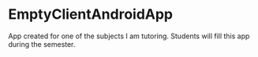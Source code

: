 # EmptyClientAndroidApp
App created for one of the subjects I am tutoring. Students will fill this app during the semester.
